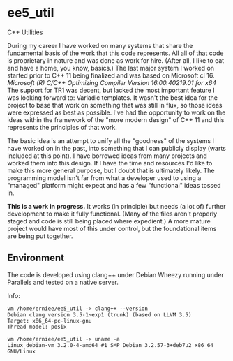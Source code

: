 ee5_util
========

C++ Utilities

During my career I have worked on many systems that share the fundamental basis of the work that this code represents. All  all of that code is proprietary in nature and was done as work for hire. (After all, I like to eat and have a home, you know, basics.) The last major system I worked on started prior to C++ 11 being finalized and was based on Microsoft cl 16. *Microsoft (R) C/C++ Optimizing Compiler Version 16.00.40219.01 for x64* The support for TR1 was decent, but lacked the most important feature I was looking forward to: Variadic templates. It wasn't the best idea for the project to base that work on something that was still in flux, so those ideas were expressed as best as possible. I've had the opportunity to work on the ideas within the framework of the "more modern design" of C++ 11 and this represents the principles of that work.

The basic idea is an attempt to unify all the "goodness" of the systems I have worked on in the past, into something that I can publicly display (warts included at this point). I have borrowed ideas from many projects and worked them into this design. If I have the time and resources I'd like to make this more general purpose, but I doubt that is ultimately likely. The programming model isn't far from what a developer used to using a "managed" platform might expect and has a few "functional" ideas tossed in.

**This is a work in progress.** It works (in principle) but needs (a lot of) further development to make it fully functional. (Many of the files aren't properly staged and code is still being placed where expedient.) A more mature project would have most of this under control, but the foundational items are being put together.

Environment
-----------

The code is developed using clang++ under Debian Wheezy running under Parallels and tested on a native server.


Info:

```Textile
vm /home/erniee/ee5_util -> clang++ --version
Debian clang version 3.5-1~exp1 (trunk) (based on LLVM 3.5)
Target: x86_64-pc-linux-gnu
Thread model: posix
```

```Textile
vm /home/erniee/ee5_util -> uname -a
Linux debian-vm 3.2.0-4-amd64 #1 SMP Debian 3.2.57-3+deb7u2 x86_64 GNU/Linux
```
